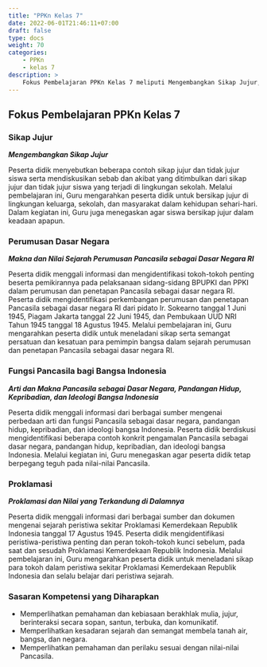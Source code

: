```yaml
---
title: "PPKn Kelas 7"
date: 2022-06-01T21:46:11+07:00
draft: false
type: docs
weight: 70
categories: 
    - PPKn
    - kelas 7
description: >
    Fokus Pembelajaran PPKn Kelas 7 meliputi Mengembangkan Sikap Jujur, Memahami Makna dan Nilai Sejarah Perumusan Pancasila sebagai Dasar Negara RI. Memahai Arti dan Makna Pancasila sebagai Dasar Negara, Pandangan Hidup, Kepribadian, dan Ideologi Bangsa Indonesia. Memahami Proklamasi dan Nilai yang Terkandung di Dalamnya.
---
```

## Fokus Pembelajaran PPKn Kelas 7
### Sikap Jujur
***Mengembangkan Sikap Jujur***

Peserta didik menyebutkan beberapa contoh sikap jujur dan tidak jujur siswa serta mendiskusikan sebab dan akibat yang ditimbulkan dari sikap jujur dan tidak jujur siswa yang terjadi di lingkungan sekolah. Melalui pembelajaran ini, Guru mengarahkan peserta didik untuk bersikap jujur di lingkungan keluarga, sekolah, dan masyarakat dalam kehidupan sehari-hari. Dalam kegiatan ini, Guru juga menegaskan agar siswa bersikap jujur dalam keadaan apapun.

### Perumusan Dasar Negara
***Makna dan Nilai Sejarah Perumusan Pancasila sebagai Dasar Negara RI***

Peserta didik menggali informasi dan mengidentifikasi tokoh-tokoh penting beserta pemikirannya pada pelaksanaan sidang-sidang BPUPKI dan PPKI dalam perumusan dan penetapan Pancasila sebagai dasar negara RI. Peserta didik mengidentifikasi perkembangan perumusan dan penetapan Pancasila sebagai dasar negara RI dari pidato Ir. Sokearno tanggal 1 Juni 1945, Piagam Jakarta tanggal 22 Juni 1945, dan Pembukaan UUD NRI Tahun 1945 tanggal 18 Agustus 1945. Melalui pembelajaran ini, Guru mengarahkan peserta didik untuk meneladani sikap serta semangat persatuan dan kesatuan para pemimpin bangsa dalam sejarah perumusan dan penetapan Pancasila sebagai dasar negara RI.

### Fungsi Pancasila bagi Bangsa Indonesia
***Arti dan Makna Pancasila sebagai Dasar Negara, Pandangan Hidup, Kepribadian, dan Ideologi Bangsa Indonesia***

Peserta didik menggali informasi dari berbagai sumber mengenai perbedaan arti dan fungsi Pancasila sebagai dasar negara, pandangan hidup, kepribadian, dan ideologi bangsa Indonesia. Peserta didik berdiskusi mengidentifikasi beberapa contoh konkrit pengamalan Pancasila sebagai dasar negara, pandangan hidup, kepribadian, dan ideologi bangsa Indonesia. Melalui kegiatan ini, Guru menegaskan agar peserta didik tetap berpegang teguh pada nilai-nilai Pancasila.

### Proklamasi
***Proklamasi dan Nilai yang Terkandung di Dalamnya***

Peserta didik menggali informasi dari berbagai sumber dan dokumen mengenai sejarah peristiwa sekitar Proklamasi Kemerdekaan Republik Indonesia tanggal 17 Agustus 1945. Peserta didik mengidentifikasi peristiwa-peristiwa penting dan peran tokoh-tokoh kunci sebelum, pada saat dan sesudah Proklamasi Kemerdekaan Republik Indonesia. Melalui pembelajaran ini, Guru mengarahkan peserta didik untuk meneladani sikap para tokoh dalam peristiwa sekitar Proklamasi Kemerdekaan Republik Indonesia dan selalu belajar dari peristiwa sejarah.

### Sasaran Kompetensi yang Diharapkan
- Memperlihatkan pemahaman dan kebiasaan berakhlak mulia, jujur, berinteraksi secara sopan, santun, terbuka, dan komunikatif.
- Memperlihatkan kesadaran sejarah dan semangat membela tanah air, bangsa, dan negara.
- Memperlihatkan pemahaman dan perilaku sesuai dengan nilai-nilai Pancasila.

